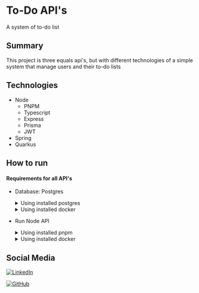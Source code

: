 # To-Do API's
A system of to-do list

## Summary
This project is three equals api's, but with different technologies of a simple system that manage users and their to-do lists 

## Technologies

- Node
  - PNPM 
  - Typescript
  - Express
  - Prisma
  - JWT
- Spring
- Quarkus

## How to run
#### Requirements for all API's
- Database: Postgres
  <details>
  <summary>Using installed postgres</summary>
  
      No action will be necessary
  </details>
  <details>
  <summary>Using installed docker</summary>
  
  ```bash
  docker compose -f ./database/Docker-compose.yaml up -d
  ```
  </details>


- Run Node API
  <details>
  <summary>Using installed pnpm</summary>
  
  * Configure the .env in ./applications/node_ts/.env .There are one example of the required .env named as .env.example
  * Open the terminal and change for the application directory
    ```bash
    cd ./applications/node_ts
    ```
  * Install the application dependencies 
    ```bash
    pnpm install
    ```
  * Transpile the Typescript code to Javascript code
      ```bash
    pnpm clean
    pnpm build
    ```
  * Run the application
    ```bash
    pnpm start
    ```

  </details>
  <details>
  <summary>Using installed docker</summary>
  
  * Build the image application
    ```bash
    docker build -f ./applications/node_ts/dockerfile -t to-do-api-node-ts:latest .
    ```
    
  * <details>
    <summary>Running with the docker compose</summary>
    
    Replace the --ENVS-- with your own configurations, there are an example of necessary envs in ./applications/node_ts/.env.example and then paste this in ./database/docker-compose.yaml   
    ```
      api:
        image: to-do-api-node-ts:latest
        container_name: api_node
        ports:
          - "8080:8080"
        networks:
          - db-api
        environment:
        --ENVS--
    ```
    
    Then build the docker compose 
    ```bash
    docker compose -f ./database/Docker-compose.yaml up -d
    ```
    
    </details>    
  * <details>
    <summary>Running in isolated container</summary>
    
      * Configure the .env (It has an example in ./applications/node_ts/.env.example) and then run the application
      ```bash
      docker run --network db-api-network --env-file ./applications/node_ts/.env -p 8080:8080 to-do-api-node-ts:latest  
      ```

    </details>
    
  </details>
  

## Social Media

<a href="https://www.linkedin.com/in/carlos-eduardo-mattos-carvalho/" rel="Linkedin media">![LinkedIn](https://img.shields.io/badge/linkedin-%230077B5.svg?style=for-the-badge&logo=linkedin&logoColor=white&logoWidth=20)</a>

<a href="https://github.com/Cadu7" rel="Linkedin media">![GitHub](https://img.shields.io/badge/github-%23121011.svg?style=for-the-badge&logo=github&logoColor=white&logoWidth=20) </a>